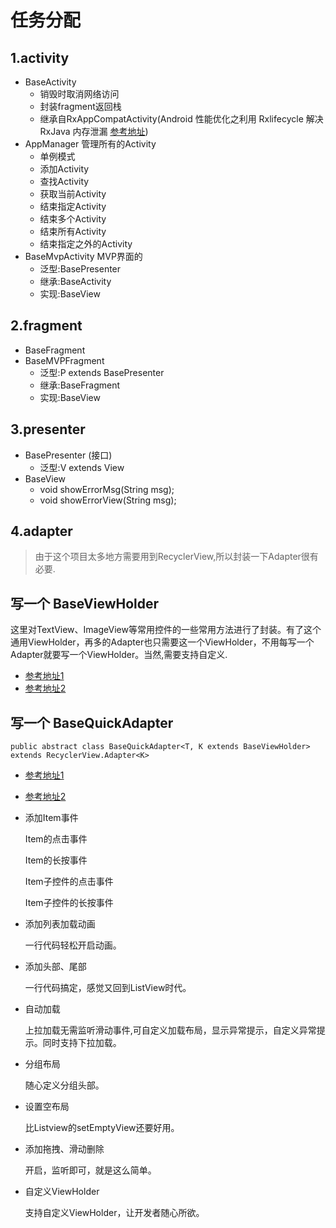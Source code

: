 # 任务分配

## 1.activity

- BaseActivity
	- 销毁时取消网络访问
	- 封装fragment返回栈
	- 继承自RxAppCompatActivity(Android 性能优化之利用 Rxlifecycle 解决 RxJava 内存泄漏 [参考地址](https://juejin.im/entry/58290ea2570c35005878ce8f))
- AppManager 管理所有的Activity
	- 单例模式
	- 添加Activity
	- 查找Activity
	- 获取当前Activity
	- 结束指定Activity
	- 结束多个Activity
	- 结束所有Activity
	- 结束指定之外的Activity
- BaseMvpActivity  MVP界面的
	- 泛型:BasePresenter
	- 继承:BaseActivity
	- 实现:BaseView

## 2.fragment

- BaseFragment
- BaseMVPFragment 
	- 泛型:P extends BasePresenter
	- 继承:BaseFragment
	- 实现:BaseView

## 3.presenter

- BasePresenter (接口)
	- 泛型:V extends View
- BaseView 
	- void showErrorMsg(String msg);
	- void showErrorView(String msg);

## 4.adapter

> 由于这个项目太多地方需要用到RecyclerView,所以封装一下Adapter很有必要.

## 写一个 BaseViewHolder 

这里对TextView、ImageView等常用控件的一些常用方法进行了封装。有了这个通用ViewHolder，再多的Adapter也只需要这一个ViewHolder，不用每写一个Adapter就要写一个ViewHolder。当然,需要支持自定义.

- [参考地址1](https://juejin.im/entry/57f89cc8a0bb9f00582da719)
- [参考地址2](https://github.com/CymChad/BaseRecyclerViewAdapterHelper/blob/master/library/src/main/java/com/chad/library/adapter/base/BaseViewHolder.java)

## 写一个 BaseQuickAdapter

	public abstract class BaseQuickAdapter<T, K extends BaseViewHolder> extends RecyclerView.Adapter<K>

- [参考地址1](http://www.jianshu.com/p/b343fcff51b0)
- [参考地址2](https://github.com/CymChad/BaseRecyclerViewAdapterHelper/blob/master/library/src/main/java/com/chad/library/adapter/base/BaseQuickAdapter.java)

- 添加Item事件


	Item的点击事件
	
	Item的长按事件
	
	Item子控件的点击事件
	
	Item子控件的长按事件

- 添加列表加载动画

	一行代码轻松开启动画。

- 添加头部、尾部

	一行代码搞定，感觉又回到ListView时代。

- 自动加载

	上拉加载无需监听滑动事件,可自定义加载布局，显示异常提示，自定义异常提示。同时支持下拉加载。

- 分组布局

	随心定义分组头部。

- 设置空布局

	比Listview的setEmptyView还要好用。

- 添加拖拽、滑动删除

	开启，监听即可，就是这么简单。

- 自定义ViewHolder

	支持自定义ViewHolder，让开发者随心所欲。


